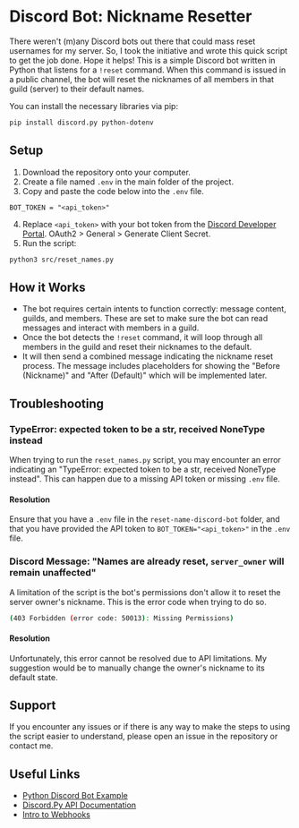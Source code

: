 # Discord Bot: Nickname Resetter
There weren't (m)any Discord bots out there that could mass reset usernames for my server. So, I took the initiative and wrote this quick script to get the job done. Hope it helps! This is a simple Discord bot written in Python that listens for a `!reset` command. When this command is issued in a public channel, the bot will reset the nicknames of all members in that guild (server) to their default names. 

You can install the necessary libraries via pip:
```bash
pip install discord.py python-dotenv
```

## Setup
1. Download the repository onto your computer.
2. Create a file named `.env` in the main folder of the project.
3. Copy and paste the code below into the `.env` file.
```
BOT_TOKEN = "<api_token>"
```
4. Replace `<api_token>` with your bot token from the [Discord Developer Portal](https://discord.com/developers/applications). OAuth2 > General > Generate Client Secret.
5. Run the script:
```bash
python3 src/reset_names.py
```

## How it Works
- The bot requires certain intents to function correctly: message content, guilds, and members. These are set to make sure the bot can read messages and interact with members in a guild.
- Once the bot detects the `!reset` command, it will loop through all members in the guild and reset their nicknames to the default. 
- It will then send a combined message indicating the nickname reset process. The message includes placeholders for showing the "Before (Nickname)" and "After (Default)" which will be implemented later.

## Troubleshooting
### TypeError: expected token to be a str, received NoneType instead
When trying to run the `reset_names.py` script, you may encounter an error indicating an "TypeError: expected token to be a str, received NoneType instead". This can happen due to a missing API token or missing `.env` file.
#### Resolution
Ensure that you have a `.env` file in the `reset-name-discord-bot` folder, and that you have provided the API token to `BOT_TOKEN="<api_token>"` in the `.env` file.

### Discord Message: "Names are already reset, `server_owner` will remain unaffected"
A limitation of the script is the bot's permissions don't allow it to reset the server owner's nickname. This is the error code when trying to do so.
```bash
(403 Forbidden (error code: 50013): Missing Permissions)
```
#### Resolution
Unfortunately, this error cannot be resolved due to API limitations. My suggestion would be to manually change the owner's nickname to its default state.


## Support
If you encounter any issues or if there is any way to make the steps to using the script easier to understand, please open an issue in the repository or contact me.

## Useful Links
- [Python Discord Bot Example](https://realpython.com/how-to-make-a-discord-bot-python/)
- [Discord.Py API Documentation](https://discordpy.readthedocs.io/en/stable/api.html)
- [Intro to Webhooks](https://support.discord.com/hc/en-us/articles/228383668-Intro-to-Webhooks)